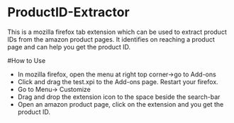 # ProductID-Extractor

This is a mozilla firefox tab extension which can be used to extract product IDs from the amazon product pages. It identifies on reaching a product page and can help you get the product ID.

#How to Use

* In mozilla firefox, open the menu at right top corner->go to Add-ons
* Click and drag the test.xpi to the Add-ons page. Restart your firefox.
* Go to Menu-> Customize
* Drag and drop the extension icon to the space beside the search-bar
* Open an amazon product page, click on the extension and you get the product ID.